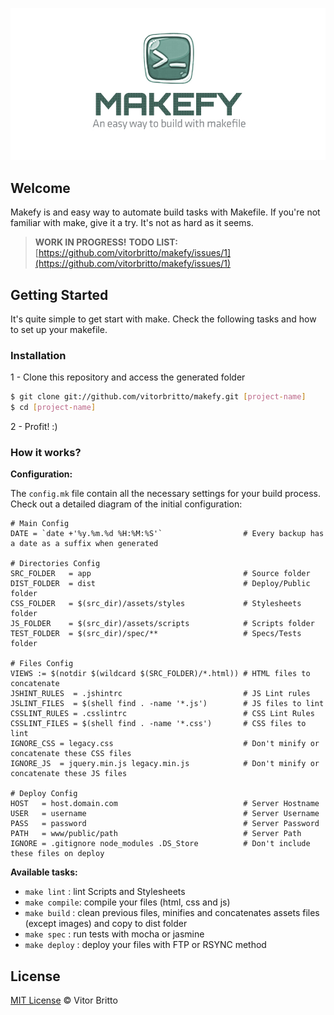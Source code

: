 ![Makefy Logo](logo-makefy.jpg "Makefy")

## Welcome

Makefy is and easy way to automate build tasks with Makefile. If you're not familiar with make, give it a try. It's not as hard as it seems.

> **WORK IN PROGRESS!**
> **TODO LIST:** [https://github.com/vitorbritto/makefy/issues/1](https://github.com/vitorbritto/makefy/issues/1)



## Getting Started

It's quite simple to get start with make. Check the following tasks and how to set up your makefile.

### Installation

1 - Clone this repository and access the generated folder

```bash
$ git clone git://github.com/vitorbritto/makefy.git [project-name]
$ cd [project-name]
```

2 - Profit! :)

### How it works?

**Configuration:**

The `config.mk` file contain all the necessary settings for your build process. Check out a detailed diagram of the initial configuration:

    # Main Config
    DATE = `date +'%y.%m.%d %H:%M:%S'`                  # Every backup has a date as a suffix when generated

    # Directories Config
    SRC_FOLDER   = app                                  # Source folder
    DIST_FOLDER  = dist                                 # Deploy/Public folder
    CSS_FOLDER   = $(src_dir)/assets/styles             # Stylesheets folder
    JS_FOLDER    = $(src_dir)/assets/scripts            # Scripts folder
    TEST_FOLDER  = $(src_dir)/spec/**                   # Specs/Tests folder

    # Files Config
    VIEWS := $(notdir $(wildcard $(SRC_FOLDER)/*.html)) # HTML files to concatenate
    JSHINT_RULES  = .jshintrc                           # JS Lint rules
    JSLINT_FILES  = $(shell find . -name '*.js')        # JS files to lint
    CSSLINT_RULES = .csslintrc                          # CSS Lint Rules
    CSSLINT_FILES = $(shell find . -name '*.css')       # CSS files to lint
    IGNORE_CSS = legacy.css                             # Don't minify or concatenate these CSS files
    IGNORE_JS  = jquery.min.js legacy.min.js            # Don't minify or concatenate these JS files

    # Deploy Config
    HOST   = host.domain.com                            # Server Hostname
    USER   = username                                   # Server Username
    PASS   = password                                   # Server Password
    PATH   = www/public/path                            # Server Path
    IGNORE = .gitignore node_modules .DS_Store          # Don't include these files on deploy


**Available tasks:**

- `make lint`   : lint Scripts and Stylesheets
- `make compile`: compile your files (html, css and js)
- `make build`  : clean previous files, minifies and concatenates assets files (except images) and copy to dist folder
- `make spec`   : run tests with mocha or jasmine
- `make deploy` : deploy your files with FTP or RSYNC method


## License

[MIT License](http://vitorbritto.mit-license.org/) © Vitor Britto
